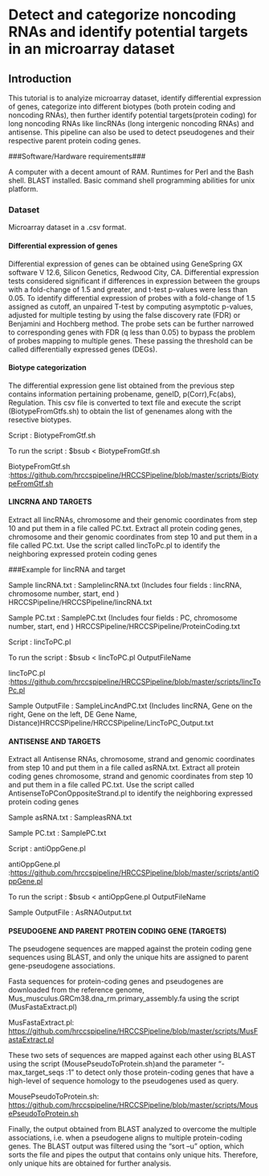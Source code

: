 # Detect and categorize noncoding RNAs and identify potential targets in an microarray dataset

## Introduction

This tutorial is to analyize microarray dataset, identify differential expression of genes, categorize into different biotypes (both protein coding and noncoding RNAs), then further identify potential targets(protein coding) for long noncoding RNAs like lincRNAs (long intergenic noncoding RNAs) and antisense. This pipeline can also be used to detect pseudogenes and their respective parent protein coding genes.

###Software/Hardware requirements###

A computer with a decent amount of RAM. Runtimes for Perl and the Bash shell. BLAST installed. Basic command shell programming abilities for unix platform.

### Dataset

Microarray dataset in a .csv format.

#### Differential expression of genes

Differential expression of genes can be obtained using GeneSpring GX software V 12.6, Silicon Genetics, Redwood City, CA. Differential expression tests considered significant if differences in expression between the groups with a fold-change of 1.5 and greater, and t-test p-values were less than 0.05. To identify differential expression of probes with a fold-change of 1.5 assigned as cutoff, an unpaired T-test by computing asymptotic p-values, adjusted for multiple testing by using the false discovery rate (FDR) or Benjamini and Hochberg method. The probe sets can be further narrowed to corresponding genes with FDR (q less than 0.05) to bypass the problem of probes mapping to multiple genes. These passing the threshold can be called differentially expressed genes (DEGs). 

#### Biotype categorization

The differential expression gene list obtained from the previous step contains information pertaining probename, geneID, p(Corr),Fc(abs), Regulation. This csv file is converted to text file and execute the script (BiotypeFromGtfs.sh) to obtain the list of genenames along with the resective biotypes.

Script : BiotypeFromGtf.sh

To run the script : $bsub < BiotypeFromGtf.sh 

BiotypeFromGtf.sh  :https://github.com/hrccspipeline/HRCCSPipeline/blob/master/scripts/BiotypeFromGtf.sh 

#### LINCRNA AND TARGETS 

Extract all lincRNAs, chromosome and their genomic coordinates from step 10 and put them in a file called PC.txt. Extract all protein coding genes, chromosome and their genomic coordinates from step 10 and put them in a file called PC.txt. Use the script called lincToPc.pl to identify the neighboring expressed protein coding genes

###Example for lincRNA and target

Sample lincRNA.txt : SamplelincRNA.txt (Includes four fields  : lincRNA, chromosome number, start, end ) HRCCSPipeline/HRCCSPipeline/lincRNA.txt

Sample PC.txt : SamplePC.txt (Includes four fields  : PC, chromosome number, start, end ) HRCCSPipeline/HRCCSPipeline/ProteinCoding.txt

Script : lincToPC.pl

To run the script : $bsub < lincToPC.pl OutputFileName

lincToPC.pl :https://github.com/hrccspipeline/HRCCSPipeline/blob/master/scripts/lincToPc.pl

Sample OutputFile : SampleLincAndPC.txt (Includes lincRNA, Gene on the right, Gene on the left, DE Gene Name, Distance)HRCCSPipeline/HRCCSPipeline/LincToPC_Output.txt


#### ANTISENSE AND TARGETS 

Extract all Antisense RNAs, chromosome, strand and genomic coordinates from step 10 and put them in a file called asRNA.txt. Extract all protein coding genes chromosome, strand and genomic coordinates from step 10 and put them in a file called PC.txt. Use the script called AntisenseToPConOppositeStrand.pl to identify the neighboring expressed protein coding genes

Sample asRNA.txt : SampleasRNA.txt

Sample PC.txt : SamplePC.txt

Script : antiOppGene.pl

antiOppGene.pl :https://github.com/hrccspipeline/HRCCSPipeline/blob/master/scripts/antiOppGene.pl

To run the script : $bsub < antiOppGene.pl  OutputFileName

Sample OutputFile : AsRNAOutput.txt

#### PSEUDOGENE AND PARENT PROTEIN CODING GENE (TARGETS)

The pseudogene sequences are mapped against the protein coding gene sequences using BLAST, and only the unique hits are  assigned to parent gene-pseudogene associations. 

Fasta sequences for protein-coding genes and pseudogenes are downloaded from the reference genome, Mus_musculus.GRCm38.dna_rm.primary_assembly.fa using the script (MusFastaExtract.pl)

MusFastaExtract.pl: https://github.com/hrccspipeline/HRCCSPipeline/blob/master/scripts/MusFastaExtract.pl

These two sets of sequences are mapped against each other using BLAST using the script (MousePseudoToProtein.sh)and the parameter “-max_target_seqs :1” to detect only those protein-coding genes that have a high-level of sequence homology to the pseudogenes used as query. 

MousePseudoToProtein.sh: https://github.com/hrccspipeline/HRCCSPipeline/blob/master/scripts/MousePseudoToProtein.sh

Finally, the output obtained from BLAST analyzed to overcome the multiple associations, i.e. when a pseudogene aligns to multiple protein-coding genes. The BLAST output was filtered using the “sort –u” option, which sorts the file and pipes the output that contains only unique hits. Therefore, only unique hits are obtained for further analysis.
